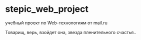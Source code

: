 # stepic_web_project
учебный проект по Web-технологиям от mail.ru

Товарищ, верь, взойдет она, звезда пленительного счастья..

